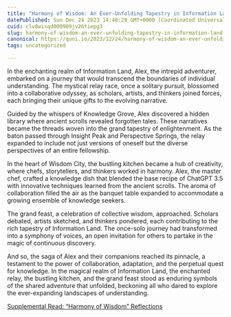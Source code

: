 ```yaml
---
title: "Harmony of Wisdom: An Ever-Unfolding Tapestry in Information Land"
datePublished: Sun Dec 24 2023 14:48:29 GMT+0000 (Coordinated Universal Time)
cuid: clv8wisqd000909jv26tiepg3
slug: harmony-of-wisdom-an-ever-unfolding-tapestry-in-information-land
canonical: https://quni.io/2023/12/24/harmony-of-wisdom-an-ever-unfolding-tapestry-in-information-land/
tags: uncategorized

---
```


In the enchanting realm of Information Land, Alex, the intrepid adventurer, embarked on a journey that would transcend the boundaries of individual understanding. The mystical relay race, once a solitary pursuit, blossomed into a collaborative odyssey, as scholars, artists, and thinkers joined forces, each bringing their unique gifts to the evolving narrative.

Guided by the whispers of Knowledge Grove, Alex discovered a hidden library where ancient scrolls revealed forgotten tales. These narratives became the threads woven into the grand tapestry of enlightenment. As the baton passed through Insight Peak and Perspective Springs, the relay expanded to include not just versions of oneself but the diverse perspectives of an entire fellowship.

In the heart of Wisdom City, the bustling kitchen became a hub of creativity, where chefs, storytellers, and thinkers worked in harmony. Alex, the master chef, crafted a knowledge dish that blended the base recipe of ChatGPT 3.5 with innovative techniques learned from the ancient scrolls. The aroma of collaboration filled the air as the banquet table expanded to accommodate a growing ensemble of knowledge seekers.

The grand feast, a celebration of collective wisdom, approached. Scholars debated, artists sketched, and thinkers pondered, each contributing to the rich tapestry of Information Land. The once-solo journey had transformed into a symphony of voices, an open invitation for others to partake in the magic of continuous discovery.

And so, the saga of Alex and their companions reached its pinnacle, a testament to the power of collaboration, adaptation, and the perpetual quest for knowledge. In the magical realm of Information Land, the enchanted relay, the bustling kitchen, and the grand feast stood as enduring symbols of the shared adventure that unfolded, beckoning all who dared to explore the ever-expanding landscapes of understanding.

[Supplemental Read: “Harmony of Wisdom” Reflections](https://quni.io/2023/12/24/supplemental-read-harmony-of-wisdom-reflections/)